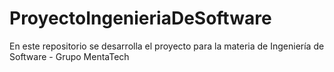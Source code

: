 # ProyectoIngenieriaDeSoftware
En este repositorio se desarrolla el proyecto para la materia de Ingeniería de Software - Grupo MentaTech
